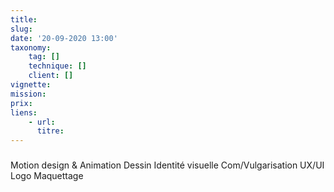 ```yaml
---
title: 
slug: 
date: '20-09-2020 13:00'
taxonomy:
    tag: []
    technique: []
    client: []
vignette: 
mission: 
prix: 
liens:
    - url: 
      titre: 
---
```



### 

Motion design & Animation
Dessin
Identité visuelle
Com/Vulgarisation
UX/UI
Logo
Maquettage